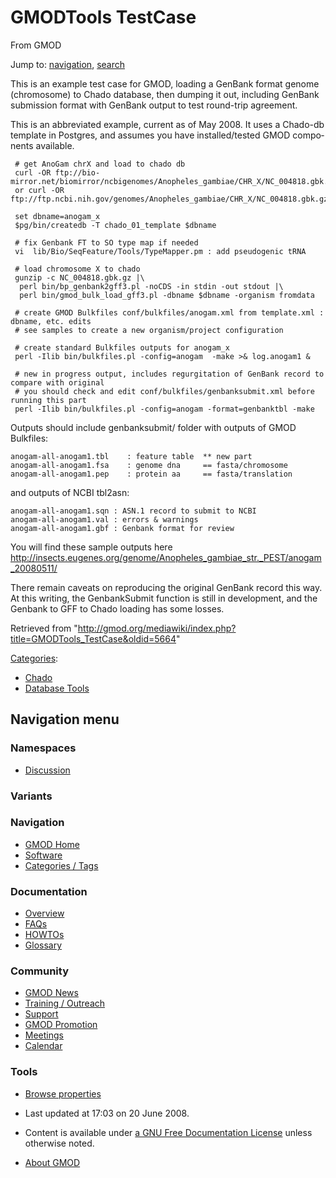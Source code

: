 <div id="mw-page-base" class="noprint">

</div>

<div id="mw-head-base" class="noprint">

</div>

<div id="content" class="mw-body" role="main">

<span id="top"></span>

<div id="mw-js-message" style="display:none;">

</div>



# <span dir="auto">GMODTools TestCase</span>

<div id="bodyContent">

<div id="siteSub">

From GMOD

</div>

<div id="contentSub">

</div>

<div id="jump-to-nav" class="mw-jump">

Jump to: [navigation](#mw-navigation), [search](#p-search)

</div>

<div id="mw-content-text" class="mw-content-ltr" lang="en" dir="ltr">

This is an example test case for GMOD, loading a GenBank format genome
(chromosome) to Chado database, then dumping it out, including GenBank
submission format with GenBank output to test round-trip agreement.

This is an abbreviated example, current as of May 2008. It uses a
Chado-db template in Postgres, and assumes you have installed/tested
GMOD components available.

     # get AnoGam chrX and load to chado db
     curl -OR ftp://bio-mirror.net/biomirror/ncbigenomes/Anopheles_gambiae/CHR_X/NC_004818.gbk.gz
     or curl -OR ftp://ftp.ncbi.nih.gov/genomes/Anopheles_gambiae/CHR_X/NC_004818.gbk.gz

     set dbname=anogam_x
     $pg/bin/createdb -T chado_01_template $dbname

     # fix Genbank FT to SO type map if needed
     vi  lib/Bio/SeqFeature/Tools/TypeMapper.pm : add pseudogenic tRNA

     # load chromosome X to chado
     gunzip -c NC_004818.gbk.gz |\
      perl bin/bp_genbank2gff3.pl -noCDS -in stdin -out stdout |\
      perl bin/gmod_bulk_load_gff3.pl -dbname $dbname -organism fromdata

     # create GMOD Bulkfiles conf/bulkfiles/anogam.xml from template.xml : dbname, etc. edits
     # see samples to create a new organism/project configuration

     # create standard Bulkfiles outputs for anogam_x
     perl -Ilib bin/bulkfiles.pl -config=anogam  -make >& log.anogam1 &

     # new in progress output, includes regurgitation of GenBank record to compare with original
     # you should check and edit conf/bulkfiles/genbanksubmit.xml before running this part
     perl -Ilib bin/bulkfiles.pl -config=anogam -format=genbanktbl -make

Outputs should include genbanksubmit/ folder with outputs of GMOD
Bulkfiles:

    anogam-all-anogam1.tbl    : feature table  ** new part
    anogam-all-anogam1.fsa    : genome dna     == fasta/chromosome
    anogam-all-anogam1.pep    : protein aa     == fasta/translation

and outputs of NCBI tbl2asn:

    anogam-all-anogam1.sqn : ASN.1 record to submit to NCBI
    anogam-all-anogam1.val : errors & warnings
    anogam-all-anogam1.gbf : Genbank format for review

You will find these sample outputs here <a
href="http://insects.eugenes.org/genome/Anopheles_gambiae_str._PEST/anogam_20080511/"
class="external free"
rel="nofollow">http://insects.eugenes.org/genome/Anopheles_gambiae_str._PEST/anogam_20080511/</a>

There remain caveats on reproducing the original GenBank record this
way. At this writing, the GenbankSubmit function is still in
development, and the Genbank to GFF to Chado loading has some losses.

</div>

<div class="printfooter">

Retrieved from
"<http://gmod.org/mediawiki/index.php?title=GMODTools_TestCase&oldid=5664>"

</div>

<div id="catlinks" class="catlinks">

<div id="mw-normal-catlinks" class="mw-normal-catlinks">

[Categories](Special:Categories "Special:Categories"):

- [Chado](Category%3AChado "Category%3AChado")
- [Database Tools](Category%3ADatabase_Tools "Category%3ADatabase Tools")

</div>

</div>

<div class="visualClear">

</div>

</div>

</div>

<div id="mw-navigation">

## Navigation menu

<div id="mw-head">



<div id="left-navigation">

<div id="p-namespaces" class="vectorTabs" role="navigation"
aria-labelledby="p-namespaces-label">

### Namespaces


- <span id="ca-talk"><a
  href="http://gmod.org/mediawiki/index.php?title=Talk:GMODTools_TestCase&amp;action=edit&amp;redlink=1"
  accesskey="t"
  title="Discussion about the content page [t]">Discussion</a></span>

</div>

<div id="p-variants" class="vectorMenu emptyPortlet" role="navigation"
aria-labelledby="p-variants-label">

### 

### Variants[](#)

<div class="menu">

</div>

</div>

</div>





</div>

</div>

</div>

<div id="mw-panel">

<div id="p-logo" role="banner">

<a href="Main_Page"
style="background-image: url(../images/GMOD-cogs.png);"
title="Visit the main page"></a>

</div>

<div id="p-Navigation" class="portal" role="navigation"
aria-labelledby="p-Navigation-label">

### Navigation

<div class="body">

- <span id="n-GMOD-Home">[GMOD Home](Main_Page)</span>
- <span id="n-Software">[Software](GMOD_Components)</span>
- <span id="n-Categories-.2F-Tags">[Categories /
  Tags](Categories)</span>

</div>

</div>

<div id="p-Documentation" class="portal" role="navigation"
aria-labelledby="p-Documentation-label">

### Documentation

<div class="body">

- <span id="n-Overview">[Overview](Overview)</span>
- <span id="n-FAQs">[FAQs](Category%3AFAQ)</span>
- <span id="n-HOWTOs">[HOWTOs](Category%3AHOWTO)</span>
- <span id="n-Glossary">[Glossary](Glossary)</span>

</div>

</div>

<div id="p-Community" class="portal" role="navigation"
aria-labelledby="p-Community-label">

### Community

<div class="body">

- <span id="n-GMOD-News">[GMOD News](GMOD_News)</span>
- <span id="n-Training-.2F-Outreach">[Training /
  Outreach](Training_and_Outreach)</span>
- <span id="n-Support">[Support](Support)</span>
- <span id="n-GMOD-Promotion">[GMOD Promotion](GMOD_Promotion)</span>
- <span id="n-Meetings">[Meetings](Meetings)</span>
- <span id="n-Calendar">[Calendar](Calendar)</span>

</div>

</div>

<div id="p-tb" class="portal" role="navigation"
aria-labelledby="p-tb-label">

### Tools

<div class="body">


- <span id="t-smwbrowselink"><a href="Special%3ABrowse/GMODTools_TestCase" rel="smw-browse">Browse
  properties</a></span>


</div>

</div>

</div>

</div>

<div id="footer" role="contentinfo">

- <span id="footer-info-lastmod">Last updated at 17:03 on 20 June
  2008.</span>
<!-- - <span id="footer-info-viewcount">16,364 page views.</span> -->
- <span id="footer-info-copyright">Content is available under
  <a href="http://www.gnu.org/licenses/fdl-1.3.html" class="external"
  rel="nofollow">a GNU Free Documentation License</a> unless otherwise
  noted.</span>

<!-- -->

- <span id="footer-places-about">[About
  GMOD](GMOD:About "GMOD:About")</span>

<!-- -->






</div>
